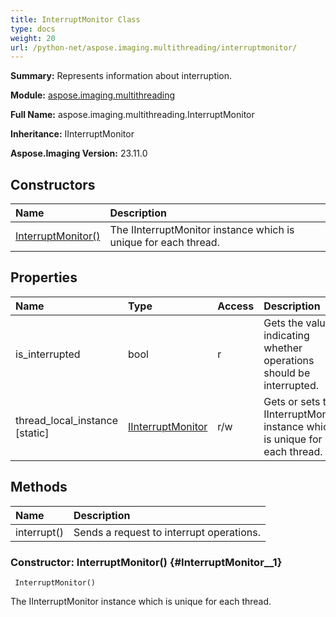 ```yaml
---
title: InterruptMonitor Class
type: docs
weight: 20
url: /python-net/aspose.imaging.multithreading/interruptmonitor/
---
```


**Summary:** Represents information about interruption.

**Module:** [aspose.imaging.multithreading](/imaging/python-net/aspose.imaging.multithreading/)

**Full Name:** aspose.imaging.multithreading.InterruptMonitor

**Inheritance:** IInterruptMonitor

**Aspose.Imaging Version:** 23.11.0

## **Constructors**
| **Name** | **Description** |
| :- | :- |
| [InterruptMonitor()](#InterruptMonitor__1) | The IInterruptMonitor instance which is unique for each thread. |
## **Properties**
| **Name** | **Type** | **Access** | **Description** |
| :- | :- | :- | :- |
| is_interrupted | bool | r | Gets the value indicating whether operations should be interrupted. |
| thread_local_instance [static] | [IInterruptMonitor](/imaging/python-net/aspose.imaging.multithreading/iinterruptmonitor) | r/w | Gets or sets the IInterruptMonitor instance which is unique for each thread. |
## **Methods**
| **Name** | **Description** |
| :- | :- |
| interrupt() | Sends a request to interrupt operations. |


### Constructor: InterruptMonitor() {#InterruptMonitor__1}


```
 InterruptMonitor() 
```

The IInterruptMonitor instance which is unique for each thread.


